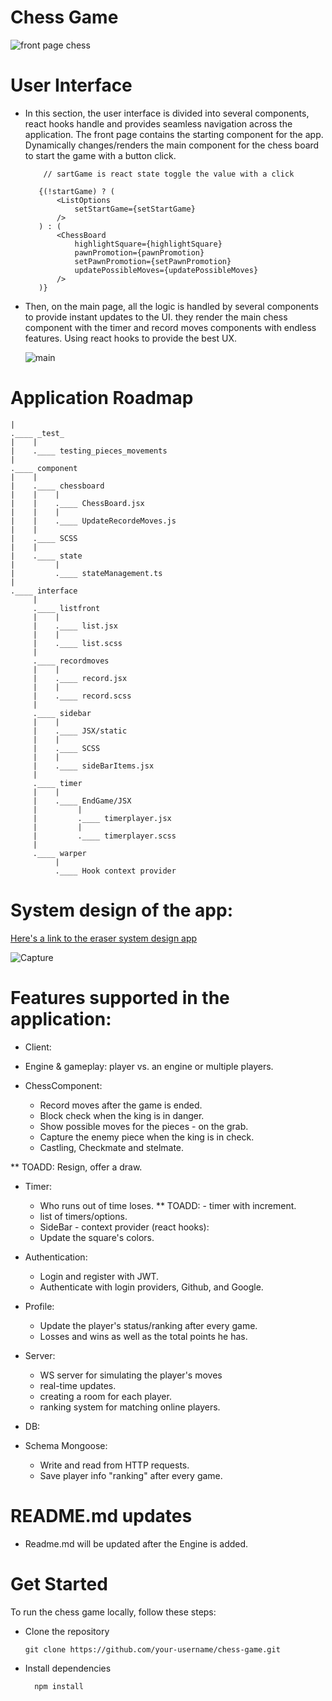 
# Chess Game

  ![front page chess](https://github.com/gani1000/ChessGame/assets/107857762/63011f0d-0a1d-4d08-8c35-b43aef5b4d26)
     
# User Interface

   - In this section, the user interface is divided into several components, react hooks handle and provides seamless navigation 
       across the application. The front page contains the starting component for the app. Dynamically changes/renders the main component
       for the chess board to start the game with a button click.

             // sartGame is react state toggle the value with a click
     
            {(!startGame) ? (
                <ListOptions 
                    setStartGame={setStartGame}
                />
            ) : (
                <ChessBoard 
                    highlightSquare={highlightSquare}
                    pawnPromotion={pawnPromotion}
                    setPawnPromotion={setPawnPromotion}
                    updatePossibleMoves={updatePossibleMoves}
                />
            )}

- Then, on the main page, all the logic is handled by several components to provide instant updates to the UI.
    they render the main chess component with the timer and record moves components with endless features. Using react hooks
    to provide the best UX.
    
    ![main](https://github.com/gani1000/ChessGame/assets/107857762/79860080-c2c5-4be5-a755-d4816456773d)

# Application Roadmap
```
|
.____ _test_
|    |
|    .____ testing_pieces_movements
|
.____ component
|    |
|    .____ chessboard
|    |    |
|    |    .____ ChessBoard.jsx
|    |    |
|    |    .____ UpdateRecordeMoves.js
|    |
|    .____ SCSS
|    |
|    .____ state
|         |
|         .____ stateManagement.ts
|
.____ interface
     |
     .____ listfront
     |    |
     |    .____ list.jsx
     |    |
     |    .____ list.scss
     |
     .____ recordmoves
     |    |
     |    .____ record.jsx
     |    |
     |    .____ record.scss
     |
     .____ sidebar
     |    |
     |    .____ JSX/static
     |    |
     |    .____ SCSS
     |    |
     |    .____ sideBarItems.jsx
     |
     .____ timer
     |    |
     |    .____ EndGame/JSX
     |         |
     |         .____ timerplayer.jsx
     |         |
     |         .____ timerplayer.scss
     |
     .____ warper
          |
          .____ Hook context provider
```
# System design of the app:
  [Here's a link to the eraser system design app](https://app.eraser.io/workspace/YtnNZoWYZfP73BtqVlln?origin=share) 
  
  ![Capture](https://github.com/gani1000/chess-game/assets/107857762/a791b936-62ae-40df-892b-49f8072c6c4d)


# Features supported in the application:
* Client:
* Engine & gameplay: player vs. an engine or multiple players.

* ChessComponent:
    - Record moves after the game is ended.
    - Block check when the king is in danger.
    - Show possible moves for the pieces - on the grab.
    - Capture the enemy piece when the king is in check.
    - Castling, Checkmate and stelmate.

** TOADD: Resign, offer a draw.

* Timer:
    - Who runs out of time loses.
    ** TOADD: - timer with increment.
    - list of timers/options.
    * SideBar - context provider (react hooks):
    - Update the square's colors.

* Authentication:
    - Login and register with JWT.
    - Authenticate with login providers, Github, and Google.

* Profile:
    - Update the player's status/ranking after every game.
    - Losses and wins as well as the total points he has.
    
* Server:
    - WS server for simulating the player's moves
    - real-time updates.
    - creating a room for each player.
    - ranking system for matching online players.
* DB:
* Schema Mongoose:
    - Write and read from HTTP requests.
    - Save player info "ranking" after every game.

# README.md updates

- Readme.md will be updated after the Engine is added.

# Get Started

To run the chess game locally, follow these steps:

* Clone the repository 

      git clone https://github.com/your-username/chess-game.git
  
* Install dependencies

        npm install

